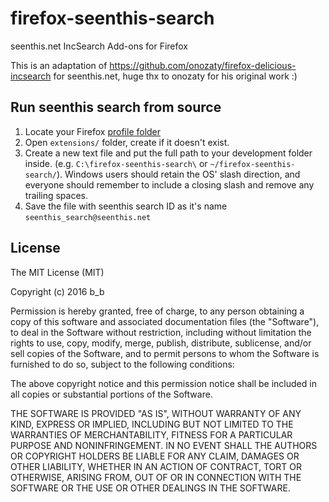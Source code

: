 firefox-seenthis-search
===========================

seenthis.net IncSearch Add-ons for Firefox

This is an adaptation of https://github.com/onozaty/firefox-delicious-incsearch for seenthis.net, huge thx to onozaty for his original work :)

Run seenthis search from source
-----------------------

1. Locate your Firefox [profile folder](http://kb.mozillazine.org/Profile_folder)
2. Open `extensions/` folder, create if it doesn't exist.
3. Create a new text file and put the full path to your development folder inside.
(e.g. `C:\firefox-seenthis-search\` or `~/firefox-seenthis-search/`). Windows users should retain the OS'
slash direction, and everyone should remember to include a closing slash and remove any
trailing spaces.
4. Save the file with seenthis search ID as it's name `seenthis_search@seenthis.net`

License
-----------------------

The MIT License (MIT)

Copyright (c) 2016 b_b

Permission is hereby granted, free of charge, to any person obtaining a copy of this software and associated documentation files (the "Software"), to deal in the Software without restriction, including without limitation the rights to use, copy, modify, merge, publish, distribute, sublicense, and/or sell copies of the Software, and to permit persons to whom the Software is furnished to do so, subject to the following conditions:

The above copyright notice and this permission notice shall be included in all copies or substantial portions of the Software.

THE SOFTWARE IS PROVIDED "AS IS", WITHOUT WARRANTY OF ANY KIND, EXPRESS OR IMPLIED, INCLUDING BUT NOT LIMITED TO THE WARRANTIES OF MERCHANTABILITY, FITNESS FOR A PARTICULAR PURPOSE AND NONINFRINGEMENT. IN NO EVENT SHALL THE AUTHORS OR COPYRIGHT HOLDERS BE LIABLE FOR ANY CLAIM, DAMAGES OR OTHER LIABILITY, WHETHER IN AN ACTION OF CONTRACT, TORT OR OTHERWISE, ARISING FROM, OUT OF OR IN CONNECTION WITH THE SOFTWARE OR THE USE OR OTHER DEALINGS IN THE SOFTWARE.